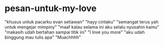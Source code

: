 # pesan-untuk-my-love
"khusus untuk pacarku evan setiawan"
"hayy cintaku"
"semangat terus yah untuk mengejar mimpiny"
"maaf kalau selama ini aku selalu nyusahin kamu"
"makasih udah bertahan sampai titik ini"
"I love you more"
"aku udah binggung mau tulis apa"
"Muachhhh"
